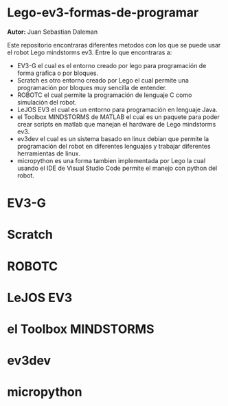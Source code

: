 # Lego-ev3-formas-de-programar
**Autor:** Juan Sebastian Daleman 

Este repositorio encontraras diferentes metodos con los que se puede usar el robot Lego mindstorms ev3. Entre lo que encontraras a:
- EV3-G el cual es el entorno creado por lego para programación de forma grafica o por bloques.
- Scratch es otro entorno creado por Lego el cual permite una programación por bloques muy sencilla de entender.
- ROBOTC el cual permite la programación de lenguaje C como simulación del robot.
- LeJOS EV3 el cual es un entorno para programación en lenguaje Java.
- el Toolbox MINDSTORMS de MATLAB el cual es un paquete para poder crear scripts en matlab que manejan el hardware de Lego mindstorms ev3.
- ev3dev el cual es un sistema basado en linux debian que permite la programación del robot en diferentes lenguajes y trabajar diferentes herramientas de linux.
- micropython es una forma tambien implementada por Lego la cual usando el IDE de Visual Studio Code permite el manejo con python del robot.


# EV3-G

# Scratch

# ROBOTC

# LeJOS EV3

# el Toolbox MINDSTORMS

# ev3dev

# micropython
